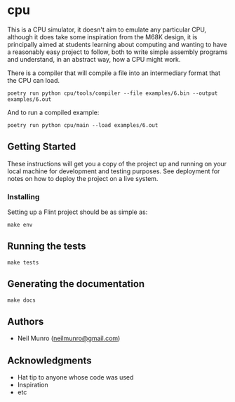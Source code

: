 # cpu

This is a CPU simulator, it doesn't aim to emulate any particular CPU, although it does take some inspiration from the M68K design, it is principally aimed at students learning about computing and wanting to have a reasonably easy project to follow, both to write simple assembly programs and understand, in an abstract way, how a CPU might work.

There is a compiler that will compile a file into an intermediary format that the CPU can load.

```
poetry run python cpu/tools/compiler --file examples/6.bin --output examples/6.out
```

And to run a compiled example:

```
poetry run python cpu/main --load examples/6.out
```

## Getting Started

These instructions will get you a copy of the project up and running on your local machine for development and testing purposes. See deployment for notes on how to deploy the project on a live system.

### Installing

Setting up a Flint project should be as simple as:

```
make env
```

## Running the tests

```
make tests
```

## Generating the documentation

```
make docs
```

## Authors

* Neil Munro (neilmunro@gmail.com)

## Acknowledgments

* Hat tip to anyone whose code was used
* Inspiration
* etc

